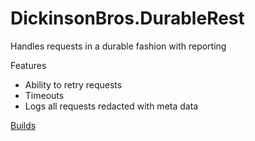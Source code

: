 # DickinsonBros.DurableRest

Handles requests in a durable fashion with reporting

Features

* Ability to retry requests
* Timeouts
* Logs all requests redacted with meta data

<a href="https://dev.azure.com/marksamdickinson/DickinsonBros/_build?definitionScope=%5CDickinsonBros.DurableRest">Builds</a>

